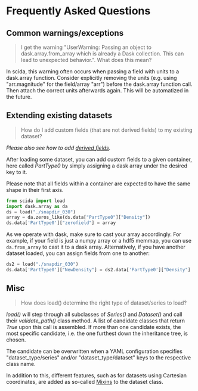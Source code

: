 # Frequently Asked Questions
## Common warnings/exceptions
> I get the warning "UserWarning: Passing an object to dask.array.from_array which is already a Dask collection. This can lead to unexpected behavior.". What does this mean?

In scida, this warning often occurs when passing a field with units to a dask.array function.
Consider explicitly removing the units (e.g. using "arr.magnitude" for the field/array "arr") before the dask.array function call.
Then attach the correct units afterwards again. This will be automatized in the future.

## Extending existing datasets
> How do I add custom fields (that are not derived fields) to my existing dataset?

*Please also see how to add [derived fields](derived_fields.md).*

After loading some dataset, you can add custom fields to a given container, here called *PartType0* by simply assigning a dask array under the desired key to it.

Please note that all fields within a container are expected to have the same shape in their first axis.

``` py
from scida import load
import dask.array as da
ds = load("./snapdir_030")
array = da.zeros_like(ds.data["PartType0"]["Density"])
ds.data['PartType0']["zerofield"] = array
```

As we operate with dask, make sure to cast your array accordingly. For example, if your field is just a numpy array or a hdf5 memmap, you can use `da.from_array` to cast it to a dask array.
Alternatively, if you have another dataset loaded, you can assign fields from one to another:

``` py
ds2 = load("./snapdir_030")
ds.data['PartType0']["NewDensity"] = ds2.data['PartType0']["Density"]
```

## Misc
> How does load() determine the right type of dataset/series to load?

*load()* will step through all subclasses of *Series()* and *Dataset()* and call their *validate_path()* class method.
A list of candidate classes that return *True* upon this call is assembled. If more than one candidate exists,
the most specific candidate, i.e. the one furthest down the inheritance tree, is chosen.

The candidate can be overwritten when a YAML configuration specifies "dataset_type/series" and/or "dataset_type/dataset" keys to the respective class name.

In addition to this, different features, such as for datasets using Cartesian coordinates, are added
as so-called [Mixins](https://en.wikipedia.org/wiki/Mixin) to the dataset class.
